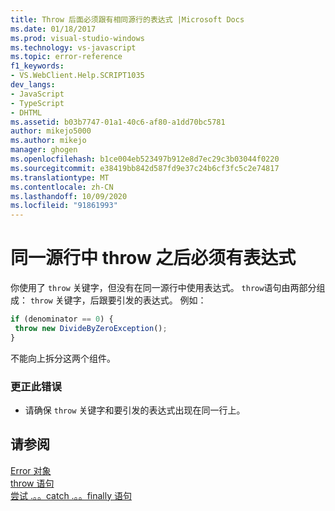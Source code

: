 ```yaml
---
title: Throw 后面必须跟有相同源行的表达式 |Microsoft Docs
ms.date: 01/18/2017
ms.prod: visual-studio-windows
ms.technology: vs-javascript
ms.topic: error-reference
f1_keywords:
- VS.WebClient.Help.SCRIPT1035
dev_langs:
- JavaScript
- TypeScript
- DHTML
ms.assetid: b03b7747-01a1-40c6-af80-a1dd70bc5781
author: mikejo5000
ms.author: mikejo
manager: ghogen
ms.openlocfilehash: b1ce004eb523497b912e8d7ec29c3b03044f0220
ms.sourcegitcommit: e38419bb842d587fd9e37c24b6cf3fc5c2e74817
ms.translationtype: MT
ms.contentlocale: zh-CN
ms.lasthandoff: 10/09/2020
ms.locfileid: "91861993"
---
```

# <a name="throw-must-be-followed-by-an-expression-on-the-same-source-line"></a>同一源行中 throw 之后必须有表达式
你使用了 `throw` 关键字，但没有在同一源行中使用表达式。 `throw`语句由两部分组成： `throw` 关键字，后跟要引发的表达式。 例如：  
  
```JavaScript  
if (denominator == 0) {  
 throw new DivideByZeroException();  
}  
```  
  
 不能向上拆分这两个组件。  
  
### <a name="to-correct-this-error"></a>更正此错误  
  
- 请确保 `throw` 关键字和要引发的表达式出现在同一行上。  
  
## <a name="see-also"></a>请参阅  
 [Error 对象](https://developer.mozilla.org/docs/Web/JavaScript/Reference/Global_Objects/Error)   
 [throw 语句](https://developer.mozilla.org/docs/Web/JavaScript/Reference/Statements/throw)   
 [尝试 .。。catch .。。finally 语句](https://developer.mozilla.org/docs/Web/JavaScript/Reference/Statements/try...catch)